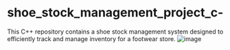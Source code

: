# shoe_stock_management_project_c-
This C++ repository contains a shoe stock management system designed to efficiently track and manage inventory for a footwear store.
![image](https://github.com/chirag-gitt/shoe_stock_management_project_c-/assets/137388222/29e2fc4e-7cd8-4a92-b265-f2fcb61a2993)

